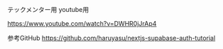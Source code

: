 テックメンター用
youtube用

https://www.youtube.com/watch?v=DWHR0jJrAp4

参考GitHub
https://github.com/haruyasu/nextjs-supabase-auth-tutorial